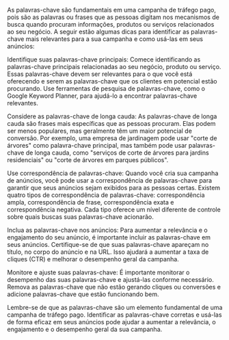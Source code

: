 As palavras-chave são fundamentais em uma campanha de tráfego pago, pois são as palavras ou frases que as pessoas digitam nos mecanismos de busca quando procuram informações, produtos ou serviços relacionados ao seu negócio. A seguir estão algumas dicas para identificar as palavras-chave mais relevantes para a sua campanha e como usá-las em seus anúncios:

Identifique suas palavras-chave principais: Comece identificando as palavras-chave principais relacionadas ao seu negócio, produto ou serviço. Essas palavras-chave devem ser relevantes para o que você está oferecendo e serem as palavras-chave que os clientes em potencial estão procurando. Use ferramentas de pesquisa de palavras-chave, como o Google Keyword Planner, para ajudá-lo a encontrar palavras-chave relevantes.

Considere as palavras-chave de longa cauda: As palavras-chave de longa cauda são frases mais específicas que as pessoas procuram. Elas podem ser menos populares, mas geralmente têm um maior potencial de conversão. Por exemplo, uma empresa de jardinagem pode usar "corte de árvores" como palavra-chave principal, mas também pode usar palavras-chave de longa cauda, como "serviços de corte de árvores para jardins residenciais" ou "corte de árvores em parques públicos".

Use correspondência de palavras-chave: Quando você cria sua campanha de anúncios, você pode usar a correspondência de palavras-chave para garantir que seus anúncios sejam exibidos para as pessoas certas. Existem quatro tipos de correspondência de palavras-chave: correspondência ampla, correspondência de frase, correspondência exata e correspondência negativa. Cada tipo oferece um nível diferente de controle sobre quais buscas suas palavras-chave acionarão.

Inclua as palavras-chave nos anúncios: Para aumentar a relevância e o engajamento do seu anúncio, é importante incluir as palavras-chave em seus anúncios. Certifique-se de que suas palavras-chave apareçam no título, no corpo do anúncio e na URL. Isso ajudará a aumentar a taxa de cliques (CTR) e melhorar o desempenho geral da campanha.

Monitore e ajuste suas palavras-chave: É importante monitorar o desempenho das suas palavras-chave e ajustá-las conforme necessário. Remova as palavras-chave que não estão gerando cliques ou conversões e adicione palavras-chave que estão funcionando bem.

Lembre-se de que as palavras-chave são um elemento fundamental de uma campanha de tráfego pago. Identificar as palavras-chave corretas e usá-las de forma eficaz em seus anúncios pode ajudar a aumentar a relevância, o engajamento e o desempenho geral da sua campanha.